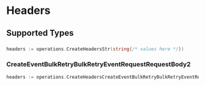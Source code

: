 # Headers


## Supported Types

### 

```go
headers := operations.CreateHeadersStr(string{/* values here */})
```

### CreateEventBulkRetryBulkRetryEventRequestRequestBody2

```go
headers := operations.CreateHeadersCreateEventBulkRetryBulkRetryEventRequestRequestBody2(operations.CreateEventBulkRetryBulkRetryEventRequestRequestBody2{/* values here */})
```

